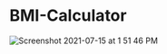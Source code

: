 # BMI-Calculator
![Screenshot 2021-07-15 at 1 51 46 PM](https://user-images.githubusercontent.com/84308540/125754609-c74aeb02-c545-47df-9124-4ac2efbcb7d6.png)

